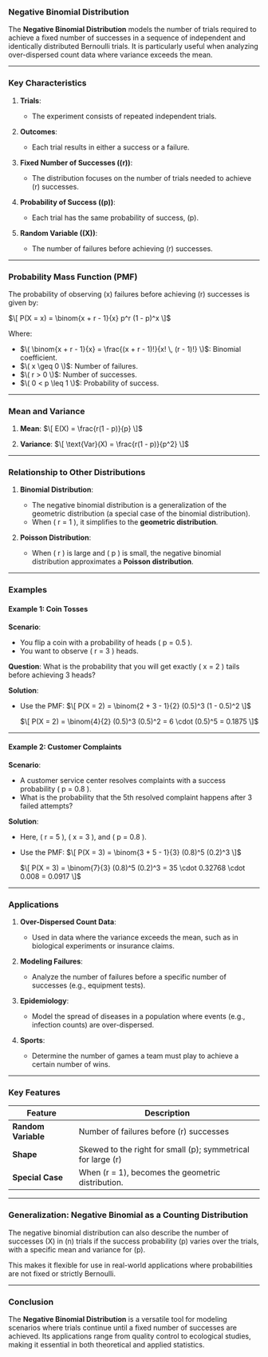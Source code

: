 ### **Negative Binomial Distribution**

The **Negative Binomial Distribution** models the number of trials required to achieve a fixed number of successes in a sequence of independent and identically distributed Bernoulli trials. It is particularly useful when analyzing over-dispersed count data where variance exceeds the mean.

---

### **Key Characteristics**

1. **Trials**:
   - The experiment consists of repeated independent trials.

2. **Outcomes**:
   - Each trial results in either a success or a failure.

3. **Fixed Number of Successes (\(r\))**:
   - The distribution focuses on the number of trials needed to achieve \(r\) successes.

4. **Probability of Success (\(p\))**:
   - Each trial has the same probability of success, \(p\).

5. **Random Variable (\(X\))**:
   - The number of failures before achieving \(r\) successes.

---

### **Probability Mass Function (PMF)**

The probability of observing \(x\) failures before achieving \(r\) successes is given by:

$\[
P(X = x) = \binom{x + r - 1}{x} p^r (1 - p)^x
\]$

Where:
- $\( \binom{x + r - 1}{x} = \frac{(x + r - 1)!}{x! \, (r - 1)!} \)$: Binomial coefficient.
- $\( x \geq 0 \)$: Number of failures.
- $\( r > 0 \)$: Number of successes.
- $\( 0 < p \leq 1 \)$: Probability of success.

---

### **Mean and Variance**

1. **Mean**:
   $\[
   E(X) = \frac{r(1 - p)}{p}
   \]$

2. **Variance**:
   $\[
   \text{Var}(X) = \frac{r(1 - p)}{p^2}
   \]$

---

### **Relationship to Other Distributions**

1. **Binomial Distribution**:
   - The negative binomial distribution is a generalization of the geometric distribution (a special case of the binomial distribution).
   - When \( r = 1 \), it simplifies to the **geometric distribution**.

2. **Poisson Distribution**:
   - When \( r \) is large and \( p \) is small, the negative binomial distribution approximates a **Poisson distribution**.

---

### **Examples**

#### **Example 1: Coin Tosses**

**Scenario**:
- You flip a coin with a probability of heads \( p = 0.5 \).
- You want to observe \( r = 3 \) heads.

**Question**:
What is the probability that you will get exactly \( x = 2 \) tails before achieving 3 heads?

**Solution**:
- Use the PMF:
  $\[
  P(X = 2) = \binom{2 + 3 - 1}{2} (0.5)^3 (1 - 0.5)^2
  \]$
  
  $\[
  P(X = 2) = \binom{4}{2} (0.5)^3 (0.5)^2 = 6 \cdot (0.5)^5 = 0.1875
  \]$

---

#### **Example 2: Customer Complaints**

**Scenario**:
- A customer service center resolves complaints with a success probability \( p = 0.8 \).
- What is the probability that the 5th resolved complaint happens after 3 failed attempts?

**Solution**:
- Here, \( r = 5 \), \( x = 3 \), and \( p = 0.8 \).
- Use the PMF:
  $\[
  P(X = 3) = \binom{3 + 5 - 1}{3} (0.8)^5 (0.2)^3
  \]$
  
  $\[
  P(X = 3) = \binom{7}{3} (0.8)^5 (0.2)^3 = 35 \cdot 0.32768 \cdot 0.008 = 0.0917
  \]$

---

### **Applications**

1. **Over-Dispersed Count Data**:
   - Used in data where the variance exceeds the mean, such as in biological experiments or insurance claims.

2. **Modeling Failures**:
   - Analyze the number of failures before a specific number of successes (e.g., equipment tests).

3. **Epidemiology**:
   - Model the spread of diseases in a population where events (e.g., infection counts) are over-dispersed.

4. **Sports**:
   - Determine the number of games a team must play to achieve a certain number of wins.

---

### **Key Features**

| **Feature**                | **Description**                                      |
|-----------------------------|------------------------------------------------------|
| **Random Variable**         | Number of failures before \(r\) successes           |
| **Shape**                   | Skewed to the right for small \(p\); symmetrical for large \(r\) |
| **Special Case**            | When \(r = 1\), becomes the geometric distribution. |

---

### **Generalization: Negative Binomial as a Counting Distribution**

The negative binomial distribution can also describe the number of successes \(X\) in \(n\) trials if the success probability \(p\) varies over the trials, with a specific mean and variance for \(p\).

This makes it flexible for use in real-world applications where probabilities are not fixed or strictly Bernoulli.

---

### **Conclusion**

The **Negative Binomial Distribution** is a versatile tool for modeling scenarios where trials continue until a fixed number of successes are achieved. Its applications range from quality control to ecological studies, making it essential in both theoretical and applied statistics.
